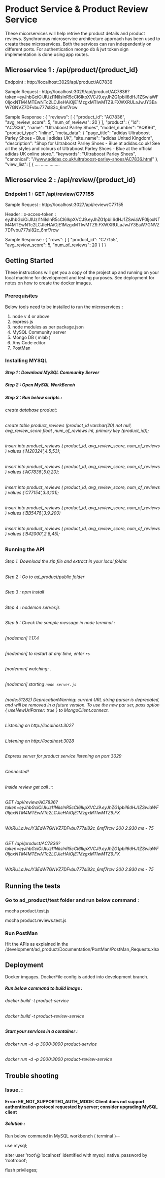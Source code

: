 # Product Service & Product Review Service 

These micorservices will help retrive the product details and product reviews. Synchronous microservice architecture approach has been used to create these microservices. Both the services can run independently on different ports. For authentication mongo db & jwt token sign implementation is done using app routes.

## Microservice 1 : /api/product/{product_id}

Endpoint : http://localhost:3029/api/product/AC7836

Sample Request : http://localhost:3029/api/product/AC7836?token=eyJhbGciOiJIUzI1NiIsInR5cCI6IkpXVCJ9.eyJhZG1pbiI6dHJ1ZSwiaWF0IjoxNTM4MTEwNTc2LCJleHAiOjE1MzgxMTIwMTZ9.FXWXRULaJwJY3EaW7GNVZ7DFvbu777sl82c_6mf7rcw

Sample Response : {
    "reviews": [
        {
            "product_id": "AC7836",
            "avg_review_score": 5,
            "num_of_reviews": 20
        }
    ],
    "product": {
        "id": "AC7836",
        "name": "Ultraboost Parley Shoes",
        "model_number": "AQK96",
        "product_type": "inline",
        "meta_data": {
            "page_title": "adidas Ultraboost Parley Shoes - Blue | adidas UK",
            "site_name": "adidas United Kingdom",
            "description": "Shop for Ultraboost Parley Shoes - Blue at adidas.co.uk! See all the styles and colours of Ultraboost Parley Shoes - Blue at the official adidas UK online store.",
            "keywords": "Ultraboost Parley Shoes",
            "canonical": "//www.adidas.co.uk/ultraboost-parley-shoes/AC7836.html"
        },
        "view_list": [
            {
          ....
          ......
          ........
          

## Microservice 2 : /api/review/{product_id}

### Endpoint 1 : GET /api/review/C77155

Sample Request : http://localhost:3027/api/review/C77155

Header :
x-acces-token : eyJhbGciOiJIUzI1NiIsInR5cCI6IkpXVCJ9.eyJhZG1pbiI6dHJ1ZSwiaWF0IjoxNTM4MTEwNTc2LCJleHAiOjE1MzgxMTIwMTZ9.FXWXRULaJwJY3EaW7GNVZ7DFvbu777sl82c_6mf7rcw

Sample Response :
{
    "rows": [
        {
            "product_id": "C77155",
            "avg_review_score": 5,
            "num_of_reviews": 20
        }
    ]
}

## Getting Started

These instructions will get you a copy of the project up and running on your local machine for development and testing purposes. See deployment for notes on how to create the docker images.

### Prerequisites

Below tools need to be installed to run the microservices :

1. node v 4 or above
2. express js
3. node modules as per package.json
4. MySQL Community server
5. Mongo DB ( mlab )
6. Any Code editor
7. PostMan

### Installing MYSQL

##### Step 1 : Download MySQL Community Server 
##### Step 2 : Open MySQL WorkBench
##### Step 3 : Run below scripts :

###### create database product;
###### create table product_reviews (product_id varchar(20) not null, avg_review_score float ,num_of_reviews int, primary key (product_id));
###### insert into product_reviews ( product_id, avg_review_score, num_of_reviews ) values ('M20324',4.5,53);
###### insert into product_reviews ( product_id, avg_review_score, num_of_reviews ) values ('AC7836’,5.0,20);
###### insert into product_reviews ( product_id, avg_review_score, num_of_reviews ) values ('C77154',3.3,101);
###### insert into product_reviews ( product_id, avg_review_score, num_of_reviews ) values ('BB5476',3.9,200)
###### insert into product_reviews ( product_id, avg_review_score, num_of_reviews ) values ('B42000',2.8,45);


### Running the API

###### Step 1. Download the zip file and extract in your local folder.
###### Step 2 : Go to ad_product/public folder
###### Step 3 : npm install
###### Step 4 : nodemon server.js
###### Step 5 : Check the sample message in node terminal :

###### [nodemon] 1.17.4
###### [nodemon] to restart at any time, enter `rs`
###### [nodemon] watching: *.*
###### [nodemon] starting `node server.js`
###### (node:51282) DeprecationWarning: current URL string parser is deprecated, and will be removed in a future version. To use the new par ser, pass option { useNewUrlParser: true } to MongoClient.connect.
###### Listening on http://localhost:3027
###### Listening on http://localhost:3028
###### Express server for product service listening on port 3029
###### Connected!
###### Inside review get call :::
###### GET /api/review/AC7836?token=eyJhbGciOiJIUzI1NiIsInR5cCI6IkpXVCJ9.eyJhZG1pbiI6dHJ1ZSwiaWF0IjoxNTM4MTEwNTc2LCJleHAiOjE1MzgxMTIwMTZ9.FX
###### WXRULaJwJY3EaW7GNVZ7DFvbu777sl82c_6mf7rcw 200 2.930 ms - 75
###### GET /api/product/AC7836? token=eyJhbGciOiJIUzI1NiIsInR5cCI6IkpXVCJ9.eyJhZG1pbiI6dHJ1ZSwiaWF0IjoxNTM4MTEwNTc2LCJleHAiOjE1MzgxMTIwMTZ9.FX
###### WXRULaJwJY3EaW7GNVZ7DFvbu777sl82c_6mf7rcw 200 2.930 ms - 75


## Running the tests

### Go to ad_product/test folder and run below command :
 
mocha product.test.js

mocha product.reviews.test.js

### Run PostMan 

Hit the APIs as explained in the /development/ad_product/Documentation/PostMan/PostMan_Requests.xlsx

## Deployment

Docker imgages. DockerFile config is added into development branch.
##### Run below command to build image :

###### docker build -t product-service
###### docker build -t product-review-service

##### Start your services in a container :
###### docker run -d -p 3000:3000 product-service
###### docker run -d -p 3000:3000 product-review-service

## Trouble shooting

### Issue. :

#### Error: ER_NOT_SUPPORTED_AUTH_MODE: Client does not support authentication protocol requested by server; consider upgrading MySQL client

##### Solution : 
Run below command in MySQL workbench ( terminal )--

use mysql;

alter user 'root'@'localhost' identified with mysql_native_password by ‘rootrooot’;

flush privileges;




